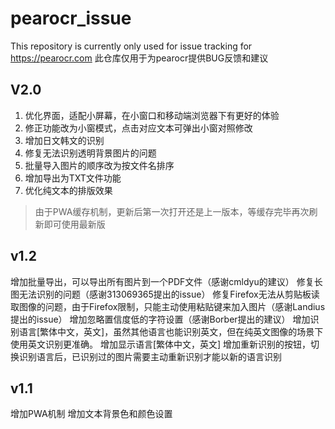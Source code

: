 # pearocr_issue
This repository is currently only used for issue tracking for https://pearocr.com
此仓库仅用于为pearocr提供BUG反馈和建议


## V2.0
1. 优化界面，适配小屏幕，在小窗口和移动端浏览器下有更好的体验
2. 修正功能改为小窗模式，点击对应文本可弹出小窗对照修改
3. 增加日文韩文的识别
4. 修复无法识别透明背景图片的问题
5. 批量导入图片的顺序改为按文件名排序
6. 增加导出为TXT文件功能
7. 优化纯文本的排版效果
> 由于PWA缓存机制，更新后第一次打开还是上一版本，等缓存完毕再次刷新即可使用最新版

## v1.2
增加批量导出，可以导出所有图片到一个PDF文件（感谢cmldyu的建议）
修复长图无法识别的问题（感谢313069365提出的issue）
修复Firefox无法从剪贴板读取图像的问题，由于Firefox限制，只能主动使用粘贴键来加入图片（感谢Landius提出的issue）
增加忽略置信度低的字符设置（感谢Borber提出的建议）
增加识别语言[繁体中文，英文]，虽然其他语言也能识别英文，但在纯英文图像的场景下使用英文识别更准确。
增加显示语言[繁体中文，英文]
增加重新识别的按钮，切换识别语言后，已识别过的图片需要主动重新识别才能以新的语言识别

## v1.1
增加PWA机制
增加文本背景色和颜色设置
